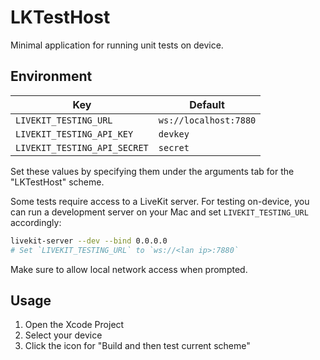 # LKTestHost

Minimal application for running unit tests on device.

## Environment

| Key                          | Default               |
| ---------------------------- | --------------------- |
| `LIVEKIT_TESTING_URL`        | `ws://localhost:7880` |
| `LIVEKIT_TESTING_API_KEY`    | `devkey`              |
| `LIVEKIT_TESTING_API_SECRET` | `secret`              |

Set these values by specifying them under the arguments tab for the "LKTestHost" scheme.

Some tests require access to a LiveKit server. For testing on-device, you can run a development server on your Mac and set `LIVEKIT_TESTING_URL` accordingly:

```sh
livekit-server --dev --bind 0.0.0.0
# Set `LIVEKIT_TESTING_URL` to `ws://<lan ip>:7880`
```

Make sure to allow local network access when prompted.

## Usage

1. Open the Xcode Project
2. Select your device
3. Click the icon for "Build and then test current scheme"